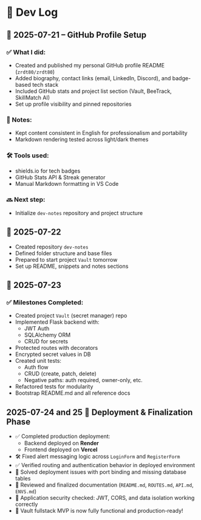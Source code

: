 # 📘 Dev Log

## 📅 2025-07-21 – GitHub Profile Setup

### ✅ What I did:

-   Created and published my personal GitHub profile README (`zrdt80/zrdt80`)
-   Added biography, contact links (email, LinkedIn, Discord), and badge-based tech stack
-   Included GitHub stats and project list section (Vault, BeeTrack, SkillMatch AI)
-   Set up profile visibility and pinned repositories

### 🧠 Notes:

-   Kept content consistent in English for professionalism and portability
-   Markdown rendering tested across light/dark themes

### 🛠 Tools used:

-   shields.io for tech badges
-   GitHub Stats API & Streak generator
-   Manual Markdown formatting in VS Code

### 🔜 Next step:

-   Initialize `dev-notes` repository and project structure

## 📅 2025-07-22

-   Created repository `dev-notes`
-   Defined folder structure and base files
-   Prepared to start project `Vault` tomorrow
-   Set up README, snippets and notes sections

## 📅 2025-07-23

### ✅ Milestones Completed:
- Created project `Vault` (secret manager) repo
- Implemented Flask backend with:
  - JWT Auth
  - SQLAlchemy ORM
  - CRUD for secrets
- Protected routes with decorators
- Encrypted secret values in DB
- Created unit tests:
  - Auth flow
  - CRUD (create, patch, delete)
  - Negative paths: auth required, owner-only, etc.
- Refactored tests for modularity
- Bootstrap README.md and all reference docs

## 2025-07-24 and 25 🚀 Deployment & Finalization Phase

- ✅ Completed production deployment:
  - Backend deployed on **Render**
  - Frontend deployed on **Vercel**
- 🛠️ Fixed alert messaging logic across `LoginForm` and `RegisterForm`
- ✅ Verified routing and authentication behavior in deployed environment
- 🐞 Solved deployment issues with port binding and missing database tables
- 📄 Reviewed and finalized documentation (`README.md`, `ROUTES.md`, `API.md`, `ENVS.md`)
- 🔐 Application security checked: JWT, CORS, and data isolation working correctly
- 🎉 Vault fullstack MVP is now fully functional and production-ready!

